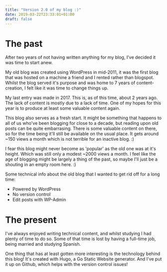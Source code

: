 ```yaml
---
title: "Version 2.0 of my blog :)"
date: 2019-03-22T23:33:01+01:00
draft: false 
---
```


# The past

After two years of not having written anything for my blog, I've decided it was time to start anew.

My old blog was created using WordPress in mid-2011, it was the first blog that was hosted on a
machine a friend and I rented rather than blogspot. Whilst the blog served it's purpose and was home to 7 years
of content-creation, I felt like it was time to change things up.

My last entry was made in 2017. This is, as of this time, about 2 years ago. The lack of content is
mostly due to a lack of time. One of my hopes for this year is to produce at least some valuable
content again. 

This blog also serves as a fresh start. 
It might be something that happens to all of us who've been blogging for close to a decade, but reading upon old posts can be quite embarrasing. 
There is some valuable content on there, so for the time being it'll still be available on the usual
place. It gets around ~150 views a month which is not terrible for an inactive blog. :) 

I fear this blog might never become as 'popular' as the old one was at it's height. Which was still
only a modest ~2000 views a month. I feel like the age of blogging might be largely a thing of the
past, so maybe I'll just be a shouting in an empty room here. :)

Some technical info about the old blog that I wanted to get rid off for a long time:

* Powered by WordPress
* No version control
* Edit posts with WP-Admin


# The present

I've always enjoyed writing technical content, and whilst studying I had plenty of time to do so.
Some of that time is lost by having a full-time job, being married and studying Spanish.

One thing that has at least gotten more interesting is the technology behind this blog! It's created
with Hugo, a Go Static Website generator. And I've put it up on Github, which helps with the version
control issues!
